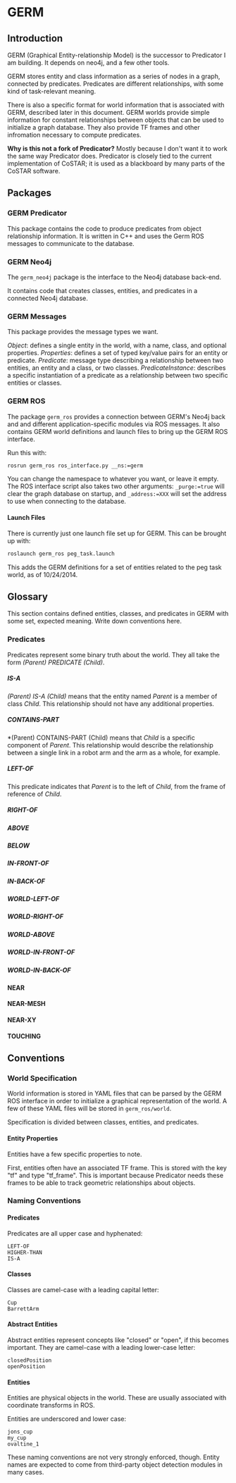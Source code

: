 # GERM

## Introduction

GERM (Graphical Entity-relationship Model) is the successor to Predicator I am building. It depends on neo4j, and a few other tools.

GERM stores entity and class information as a series of nodes in a graph, connected by predicates. Predicates are different relationships, with some kind of task-relevant meaning.

There is also a specific format for world information that is associated with GERM, described later in this document. GERM worlds provide simple information for constant relationships between objects that can be used to initialize a graph database. They also provide TF frames and other infromation necessary to compute predicates.

**Why is this not a fork of Predicator?** Mostly because I don't want it to work the same way Predicator does. Predicator is closely tied to the current implementation of CoSTAR; it is used as a blackboard by many parts of the CoSTAR software.

## Packages

### GERM Predicator

This package contains the code to produce predicates from object relationship information. It is written in C++ and uses the Germ ROS messages to communicate to the database.

### GERM Neo4j

The `germ_neo4j` package is the interface to the Neo4j database back-end.

It contains code that creates classes, entities, and predicates in a connected Neo4j database.

### GERM Messages

This package provides the message types we want.

*Object*: defines a single entity in the world, with a name, class, and optional properties.
*Properties*: defines a set of typed key/value pairs for an entity or predicate.
*Predicate*: message type describing a relationship between two entities, an entity and a class, or two classes.
*PredicateInstance*: describes a specific instantiation of a predicate as a relationship between two specific entities or classes.

### GERM ROS

The package `germ_ros` provides a connection between GERM's Neo4j back and and different application-specific modules via ROS messages. It also contains GERM world definitions and launch files to bring up the GERM ROS interface.

Run this with:

```bash
rosrun germ_ros ros_interface.py __ns:=germ
```

You can change the namespace to whatever you want, or leave it empty. The ROS interface script also takes two other arguments: `_purge:=true` will clear the graph database on startup, and `_address:=XXX` will set the address to use when connecting to the database.

#### Launch Files

There is currently just one launch file set up for GERM. This can be brought up with:

```bash
roslaunch germ_ros peg_task.launch
```

This adds the GERM definitions for a set of entities related to the peg task world, as of 10/24/2014.

## Glossary

This section contains defined entities, classes, and predicates in GERM with some set, expected meaning. Write down conventions here.

### Predicates

Predicates represent some binary truth about the world. They all take the form *(Parent) PREDICATE (Child)*.

##### IS-A

*(Parent) IS-A (Child)* means that the entity named *Parent* is a member of class *Child*. This relationship should not have any additional properties.

##### CONTAINS-PART

*(Parent) CONTAINS-PART (Child) means that *Child* is a specific component of *Parent*. This relationship would describe the relationship between a single link in a robot arm and the arm as a whole, for example.

##### LEFT-OF

This predicate indicates that *Parent* is to the left of *Child*, from the frame of reference of *Child*.

##### RIGHT-OF

##### ABOVE

##### BELOW

##### IN-FRONT-OF

##### IN-BACK-OF

##### WORLD-LEFT-OF

##### WORLD-RIGHT-OF

##### WORLD-ABOVE

##### WORLD-IN-FRONT-OF

##### WORLD-IN-BACK-OF

#### NEAR

#### NEAR-MESH

#### NEAR-XY

#### TOUCHING

## Conventions

### World Specification

World information is stored in YAML files that can be parsed by the GERM ROS interface in order to initialize a graphical representation of the world. A few of these YAML files will be stored in `germ_ros/world`.

Specification is divided between classes, entities, and predicates.

#### Entity Properties

Entities have a few specific properties to note.

First, entities often have an associated TF frame. This is stored with the key "tf" and type "tf_frame". This is important because Predicator needs these frames to be able to track geometric relationships about objects.

### Naming Conventions

#### Predicates

Predicates are all upper case and hyphenated:

```
LEFT-OF
HIGHER-THAN
IS-A
```

#### Classes

Classes are camel-case with a leading capital letter:

```
Cup
BarrettArm
```

#### Abstract Entities

Abstract entities represent concepts like "closed" or "open", if this becomes important. They are camel-case with a leading lower-case letter:

```
closedPosition
openPosition
```

#### Entities

Entities are physical objects in the world. These are usually associated with coordinate transforms in ROS.

Entities are underscored and lower case:

```
jons_cup
my_cup
ovaltine_1
```

These naming conventions are not very strongly enforced, though. Entity names are expected to come from third-party object detection modules in many cases.


